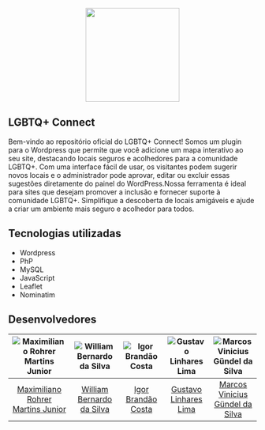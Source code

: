 <p align="center">
  <img src="https://github.com/ResidenciaTICBrisa/T2G8-Plugin-Wordpress/blob/main/docs/assets/images/logo.png" width="190" />
</p>

## LGBTQ+ Connect

Bem-vindo ao repositório oficial do LGBTQ+ Connect! Somos um plugin para o Wordpress que permite que você adicione um mapa interativo ao seu site, destacando locais seguros e acolhedores para a comunidade LGBTQ+. Com uma interface fácil de usar, os visitantes podem sugerir novos locais e o administrador pode aprovar, editar ou excluir essas sugestões diretamente do painel do WordPress.Nossa ferramenta é ideal para sites que desejam promover a inclusão e fornecer suporte à comunidade LGBTQ+. Simplifique a descoberta de locais amigáveis e ajude a criar um ambiente mais seguro e acolhedor para todos.

## Tecnologias utilizadas

- Wordpress
- PhP
- MySQL
- JavaScript
- Leaflet
- Nominatim

## Desenvolvedores

| ![Maximiliano Rohrer Martins Junior](https://avatars.githubusercontent.com/u/160171332?v=4) | ![William Bernardo da Silva](https://avatars.githubusercontent.com/u/124713089?v=4) | ![Igor Brandão Costa](https://avatars.githubusercontent.com/u/111445872?v=4) | ![Gustavo Linhares Lima](https://avatars.githubusercontent.com/u/143884487?v=4) | ![Marcos Vinicius Gündel da Silva](https://avatars.githubusercontent.com/u/85762681?v=4) |
|:---:|:---:|:---:|:---:|:---:|
| [Maximiliano Rohrer Martins Junior](https://github.com/Max-Rohrer20) | [William Bernardo da Silva](https://github.com/WillxBernardo) | [Igor Brandão Costa](https://github.com/Punkrig) | [Gustavo Linhares Lima](https://github.com/guslnhm) | [Marcos Vinicius Gündel da Silva](https://github.com/MarcosViniciusG) |



